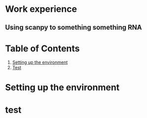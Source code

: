 # Work experience
## Using scanpy to something something RNA
# Table of Contents
1. [Setting up the environment](#setting-up-the-environment)
2. [Test](#test)


# Setting up the environment
# test